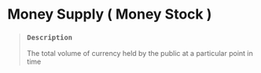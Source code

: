 # Money Supply ( Money Stock )

> ### `Description`
>
> The total volume of currency held by the public at a particular point in time
